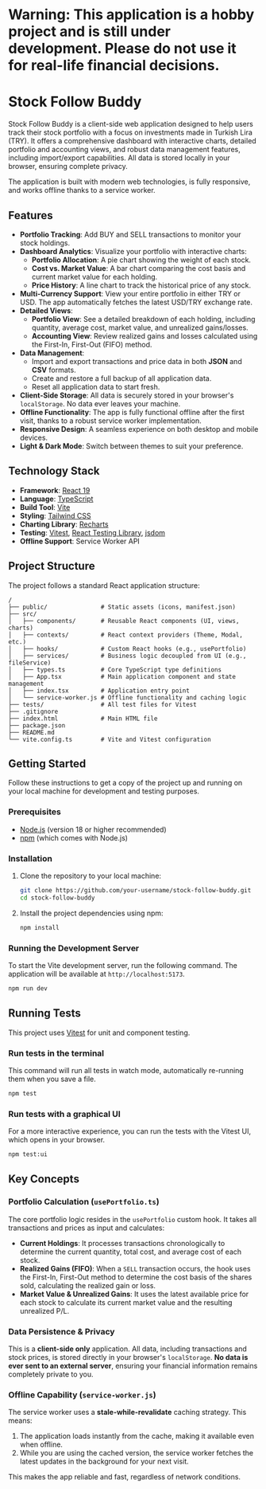 # Warning: This application is a hobby project and is still under development. Please do not use it for real-life financial decisions.

# Stock Follow Buddy

Stock Follow Buddy is a client-side web application designed to help users track their stock portfolio with a focus on investments made in Turkish Lira (TRY). It offers a comprehensive dashboard with interactive charts, detailed portfolio and accounting views, and robust data management features, including import/export capabilities. All data is stored locally in your browser, ensuring complete privacy.

The application is built with modern web technologies, is fully responsive, and works offline thanks to a service worker.

## Features

-   **Portfolio Tracking**: Add BUY and SELL transactions to monitor your stock holdings.
-   **Dashboard Analytics**: Visualize your portfolio with interactive charts:
    -   **Portfolio Allocation**: A pie chart showing the weight of each stock.
    -   **Cost vs. Market Value**: A bar chart comparing the cost basis and current market value for each holding.
    -   **Price History**: A line chart to track the historical price of any stock.
-   **Multi-Currency Support**: View your entire portfolio in either TRY or USD. The app automatically fetches the latest USD/TRY exchange rate.
-   **Detailed Views**:
    -   **Portfolio View**: See a detailed breakdown of each holding, including quantity, average cost, market value, and unrealized gains/losses.
    -   **Accounting View**: Review realized gains and losses calculated using the First-In, First-Out (FIFO) method.
-   **Data Management**:
    -   Import and export transactions and price data in both **JSON** and **CSV** formats.
    -   Create and restore a full backup of all application data.
    -   Reset all application data to start fresh.
-   **Client-Side Storage**: All data is securely stored in your browser's `localStorage`. No data ever leaves your machine.
-   **Offline Functionality**: The app is fully functional offline after the first visit, thanks to a robust service worker implementation.
-   **Responsive Design**: A seamless experience on both desktop and mobile devices.
-   **Light & Dark Mode**: Switch between themes to suit your preference.

## Technology Stack

-   **Framework**: [React 19](https://react.dev/)
-   **Language**: [TypeScript](https://www.typescriptlang.org/)
-   **Build Tool**: [Vite](https://vitejs.dev/)
-   **Styling**: [Tailwind CSS](https://tailwindcss.com/)
-   **Charting Library**: [Recharts](https://recharts.org/)
-   **Testing**: [Vitest](https://vitest.dev/), [React Testing Library](https://testing-library.com/docs/react-testing-library/intro/), [jsdom](https://github.com/jsdom/jsdom)
-   **Offline Support**: Service Worker API

## Project Structure

The project follows a standard React application structure:

```
/
├── public/               # Static assets (icons, manifest.json)
├── src/
│   ├── components/       # Reusable React components (UI, views, charts)
│   ├── contexts/         # React context providers (Theme, Modal, etc.)
│   ├── hooks/            # Custom React hooks (e.g., usePortfolio)
│   ├── services/         # Business logic decoupled from UI (e.g., fileService)
│   ├── types.ts          # Core TypeScript type definitions
│   ├── App.tsx           # Main application component and state management
│   ├── index.tsx         # Application entry point
│   └── service-worker.js # Offline functionality and caching logic
├── tests/                # All test files for Vitest
├── .gitignore
├── index.html            # Main HTML file
├── package.json
├── README.md
└── vite.config.ts        # Vite and Vitest configuration
```

## Getting Started

Follow these instructions to get a copy of the project up and running on your local machine for development and testing purposes.

### Prerequisites

-   [Node.js](https://nodejs.org/) (version 18 or higher recommended)
-   [npm](https://www.npmjs.com/) (which comes with Node.js)

### Installation

1.  Clone the repository to your local machine:
    ```bash
    git clone https://github.com/your-username/stock-follow-buddy.git
    cd stock-follow-buddy
    ```

2.  Install the project dependencies using npm:
    ```bash
    npm install
    ```

### Running the Development Server

To start the Vite development server, run the following command. The application will be available at `http://localhost:5173`.

```bash
npm run dev
```

## Running Tests

This project uses [Vitest](https://vitest.dev/) for unit and component testing.

### Run tests in the terminal
This command will run all tests in watch mode, automatically re-running them when you save a file.

```bash
npm test
```

### Run tests with a graphical UI
For a more interactive experience, you can run the tests with the Vitest UI, which opens in your browser.

```bash
npm test:ui
```

## Key Concepts

### Portfolio Calculation (`usePortfolio.ts`)

The core portfolio logic resides in the `usePortfolio` custom hook. It takes all transactions and prices as input and calculates:
-   **Current Holdings**: It processes transactions chronologically to determine the current quantity, total cost, and average cost of each stock.
-   **Realized Gains (FIFO)**: When a `SELL` transaction occurs, the hook uses the First-In, First-Out method to determine the cost basis of the shares sold, calculating the realized gain or loss.
-   **Market Value & Unrealized Gains**: It uses the latest available price for each stock to calculate its current market value and the resulting unrealized P/L.

### Data Persistence & Privacy

This is a **client-side only** application. All data, including transactions and stock prices, is stored directly in your browser's `localStorage`. **No data is ever sent to an external server**, ensuring your financial information remains completely private to you.

### Offline Capability (`service-worker.js`)

The service worker uses a **stale-while-revalidate** caching strategy. This means:
1.  The application loads instantly from the cache, making it available even when offline.
2.  While you are using the cached version, the service worker fetches the latest updates in the background for your next visit.

This makes the app reliable and fast, regardless of network conditions.
